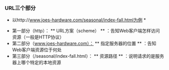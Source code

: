 ### URL三个部分
* 以http://www.joes-hardware.com/seasonal/index-fall.html为例 *
- 第一部分（http）： ** URL方案（scheme） ** ：告知Web客户端怎样访问资源（一般是HTTP协议）
- 第二部分（www.joes-hardware.com）： ** 指定服务器的位置 ** ：告知Web客户端资源位于何处
- 第三部分（/seasonal/index-fall.html）： ** 资源路径 ** ：说明请求的是服务器上哪个特定的本地资源
